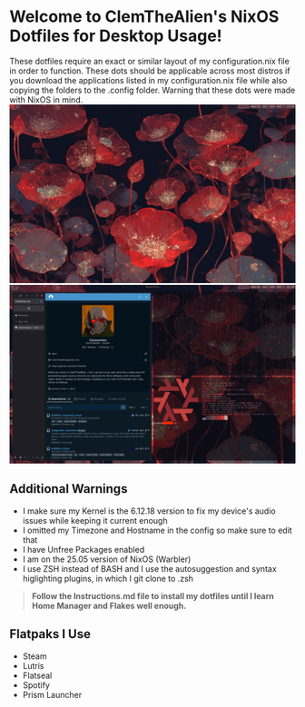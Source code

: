 # Welcome to ClemTheAlien's NixOS Dotfiles for Desktop Usage!
These dotfiles require an exact or similar layout of my configuration.nix file in order to function. These dots should be applicable across most distros if you download the applications listed in my configuration.nix file while also copying the folders to the .config folder. Warning that these dots were made with NixOS in mind.
![Configuration1](./assets/screenshot1.png)
![Configuration2](./assets/screenshot2.png)
## Additional Warnings
- I make sure my Kernel is the 6.12.18 version to fix my device's audio issues while keeping it current enough
- I omitted my Timezone and Hostname in the config so make sure to edit that
- I have Unfree Packages enabled
- I am on the 25.05 version of NixOS (Warbler)
- I use ZSH instead of BASH and I use the autosuggestion and syntax higlighting plugins, in which I git clone to .zsh 

> **Follow the Instructions.md file to install my dotfiles until I learn Home Manager and Flakes well enough.**


## Flatpaks I Use 
- Steam
- Lutris
- Flatseal
- Spotify
- Prism Launcher

